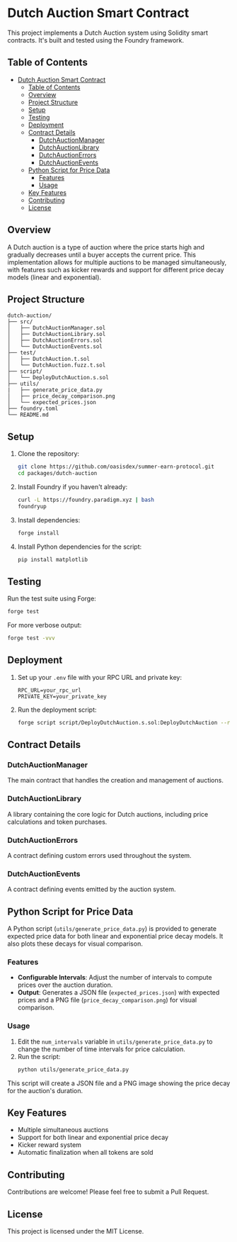 # Dutch Auction Smart Contract

This project implements a Dutch Auction system using Solidity smart contracts. It's built and tested using the Foundry framework.

## Table of Contents

- [Dutch Auction Smart Contract](#dutch-auction-smart-contract)
  - [Table of Contents](#table-of-contents)
  - [Overview](#overview)
  - [Project Structure](#project-structure)
  - [Setup](#setup)
  - [Testing](#testing)
  - [Deployment](#deployment)
  - [Contract Details](#contract-details)
    - [DutchAuctionManager](#dutchauctionmanager)
    - [DutchAuctionLibrary](#dutchauctionlibrary)
    - [DutchAuctionErrors](#dutchauctionerrors)
    - [DutchAuctionEvents](#dutchauctionevents)
  - [Python Script for Price Data](#python-script-for-price-data)
    - [Features](#features)
    - [Usage](#usage)
  - [Key Features](#key-features)
  - [Contributing](#contributing)
  - [License](#license)

## Overview

A Dutch auction is a type of auction where the price starts high and gradually decreases until a buyer accepts the current price. This implementation allows for multiple auctions to be managed simultaneously, with features such as kicker rewards and support for different price decay models (linear and exponential).

## Project Structure

```
dutch-auction/
├── src/
│   ├── DutchAuctionManager.sol
│   ├── DutchAuctionLibrary.sol
│   ├── DutchAuctionErrors.sol
│   └── DutchAuctionEvents.sol
├── test/
│   ├── DutchAuction.t.sol
│   └── DutchAuction.fuzz.t.sol
├── script/
│   └── DeployDutchAuction.s.sol
├── utils/
|   ├── generate_price_data.py
│   ├── price_decay_comparison.png
│   └── expected_prices.json
├── foundry.toml
└── README.md
```

## Setup

1. Clone the repository:
   ```bash
   git clone https://github.com/oasisdex/summer-earn-protocol.git
   cd packages/dutch-auction
   ```

2. Install Foundry if you haven't already:
   ```bash
   curl -L https://foundry.paradigm.xyz | bash
   foundryup
   ```

3. Install dependencies:
   ```bash
   forge install
   ```

4. Install Python dependencies for the script:
   ```bash
   pip install matplotlib
   ```

## Testing

Run the test suite using Forge:

```bash
forge test
```

For more verbose output:

```bash
forge test -vvv
```

## Deployment

1. Set up your `.env` file with your RPC URL and private key:
   ```plaintext
   RPC_URL=your_rpc_url
   PRIVATE_KEY=your_private_key
   ```

2. Run the deployment script:
   ```bash
   forge script script/DeployDutchAuction.s.sol:DeployDutchAuction --rpc-url $RPC_URL --private-key $PRIVATE_KEY --broadcast
   ```

## Contract Details

### DutchAuctionManager

The main contract that handles the creation and management of auctions.

### DutchAuctionLibrary

A library containing the core logic for Dutch auctions, including price calculations and token purchases.

### DutchAuctionErrors

A contract defining custom errors used throughout the system.

### DutchAuctionEvents

A contract defining events emitted by the auction system.

## Python Script for Price Data

A Python script (`utils/generate_price_data.py`) is provided to generate expected price data for both linear and exponential price decay models. It also plots these decays for visual comparison.

### Features

- **Configurable Intervals**: Adjust the number of intervals to compute prices over the auction duration.
- **Output**: Generates a JSON file (`expected_prices.json`) with expected prices and a PNG file (`price_decay_comparison.png`) for visual comparison.

### Usage

1. Edit the `num_intervals` variable in `utils/generate_price_data.py` to change the number of time intervals for price calculation.
2. Run the script:
   ```bash
   python utils/generate_price_data.py
   ```

This script will create a JSON file and a PNG image showing the price decay for the auction's duration.

## Key Features

- Multiple simultaneous auctions
- Support for both linear and exponential price decay
- Kicker reward system
- Automatic finalization when all tokens are sold

## Contributing

Contributions are welcome! Please feel free to submit a Pull Request.

## License

This project is licensed under the MIT License.